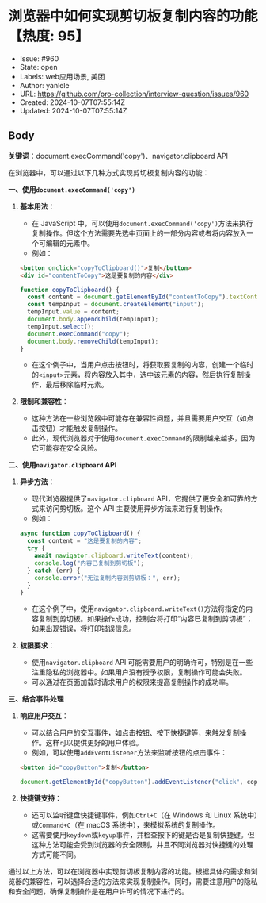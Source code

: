 # 浏览器中如何实现剪切板复制内容的功能【热度: 95】

- Issue: #960
- State: open
- Labels: web应用场景, 美团
- Author: yanlele
- URL: https://github.com/pro-collection/interview-question/issues/960
- Created: 2024-10-07T07:55:14Z
- Updated: 2024-10-07T07:55:14Z

## Body

**关键词**：document.execCommand('copy')、navigator.clipboard API

在浏览器中，可以通过以下几种方式实现剪切板复制内容的功能：

**一、使用`document.execCommand('copy')`**

1. **基本用法**：

   - 在 JavaScript 中，可以使用`document.execCommand('copy')`方法来执行复制操作。但这个方法需要先选中页面上的一部分内容或者将内容放入一个可编辑的元素中。
   - 例如：

   ```html
   <button onclick="copyToClipboard()">复制</button>
   <div id="contentToCopy">这是要复制的内容</div>
   ```

   ```javascript
   function copyToClipboard() {
     const content = document.getElementById("contentToCopy").textContent;
     const tempInput = document.createElement("input");
     tempInput.value = content;
     document.body.appendChild(tempInput);
     tempInput.select();
     document.execCommand("copy");
     document.body.removeChild(tempInput);
   }
   ```

   - 在这个例子中，当用户点击按钮时，将获取要复制的内容，创建一个临时的`<input>`元素，将内容放入其中，选中该元素的内容，然后执行复制操作，最后移除临时元素。

2. **限制和兼容性**：
   - 这种方法在一些浏览器中可能存在兼容性问题，并且需要用户交互（如点击按钮）才能触发复制操作。
   - 此外，现代浏览器对于使用`document.execCommand`的限制越来越多，因为它可能存在安全风险。

**二、使用`navigator.clipboard` API**

1. **异步方法**：

   - 现代浏览器提供了`navigator.clipboard` API，它提供了更安全和可靠的方式来访问剪切板。这个 API 主要使用异步方法来进行复制操作。
   - 例如：

   ```javascript
   async function copyToClipboard() {
     const content = "这是要复制的内容";
     try {
       await navigator.clipboard.writeText(content);
       console.log("内容已复制到剪切板");
     } catch (err) {
       console.error("无法复制内容到剪切板：", err);
     }
   }
   ```

   - 在这个例子中，使用`navigator.clipboard.writeText()`方法将指定的内容复制到剪切板。如果操作成功，控制台将打印“内容已复制到剪切板”；如果出现错误，将打印错误信息。

2. **权限要求**：
   - 使用`navigator.clipboard` API 可能需要用户的明确许可，特别是在一些注重隐私的浏览器中。如果用户没有授予权限，复制操作可能会失败。
   - 可以通过在页面加载时请求用户的权限来提高复制操作的成功率。

**三、结合事件处理**

1. **响应用户交互**：

   - 可以结合用户的交互事件，如点击按钮、按下快捷键等，来触发复制操作。这样可以提供更好的用户体验。
   - 例如，可以使用`addEventListener`方法来监听按钮的点击事件：

   ```html
   <button id="copyButton">复制</button>
   ```

   ```javascript
   document.getElementById("copyButton").addEventListener("click", copyToClipboard);
   ```

2. **快捷键支持**：
   - 还可以监听键盘快捷键事件，例如`Ctrl+C`（在 Windows 和 Linux 系统中）或`Command+C`（在 macOS 系统中），来模拟系统的复制操作。
   - 这需要使用`keydown`或`keyup`事件，并检查按下的键是否是复制快捷键。但这种方法可能会受到浏览器的安全限制，并且不同浏览器对快捷键的处理方式可能不同。

通过以上方法，可以在浏览器中实现剪切板复制内容的功能。根据具体的需求和浏览器的兼容性，可以选择合适的方法来实现复制操作。同时，需要注意用户的隐私和安全问题，确保复制操作是在用户许可的情况下进行的。

